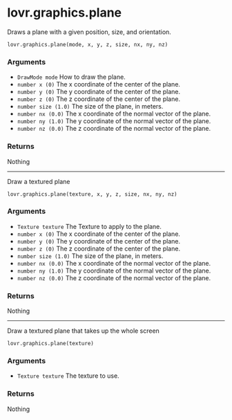 <!--
category: reference
-->

lovr.graphics.plane
===

Draws a plane with a given position, size, and orientation.

    lovr.graphics.plane(mode, x, y, z, size, nx, ny, nz)

### Arguments

- `DrawMode mode` How to draw the plane.
- `number x (0)` The x coordinate of the center of the plane.
- `number y (0)` The y coordinate of the center of the plane.
- `number z (0)` The z coordinate of the center of the plane.
- `number size (1.0)` The size of the plane, in meters.
- `number nx (0.0)` The x coordinate of the normal vector of the plane.
- `number ny (1.0)` The y coordinate of the normal vector of the plane.
- `number nz (0.0)` The z coordinate of the normal vector of the plane.

### Returns

Nothing

---

Draw a textured plane

    lovr.graphics.plane(texture, x, y, z, size, nx, ny, nz)

### Arguments

- `Texture texture` The Texture to apply to the plane.
- `number x (0)` The x coordinate of the center of the plane.
- `number y (0)` The y coordinate of the center of the plane.
- `number z (0)` The z coordinate of the center of the plane.
- `number size (1.0)` The size of the plane, in meters.
- `number nx (0.0)` The x coordinate of the normal vector of the plane.
- `number ny (1.0)` The y coordinate of the normal vector of the plane.
- `number nz (0.0)` The z coordinate of the normal vector of the plane.

### Returns

Nothing

---

Draw a textured plane that takes up the whole screen

    lovr.graphics.plane(texture)

### Arguments

- `Texture texture` The texture to use.

### Returns

Nothing
